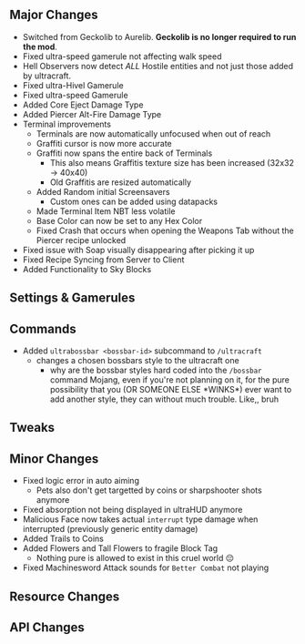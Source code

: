 ## Major Changes
- Switched from Geckolib to Aurelib. **Geckolib is no longer required to run the mod**.
- Fixed ultra-speed gamerule not affecting walk speed
- Hell Observers now detect *ALL* Hostile entities and not just those added by ultracraft.
- Fixed ultra-Hivel Gamerule
- Fixed ultra-speed Gamerule
- Added Core Eject Damage Type
- Added Piercer Alt-Fire Damage Type
- Terminal improvements
  - Terminals are now automatically unfocused when out of reach
  - Graffiti cursor is now more accurate
  - Graffiti now spans the entire back of Terminals
    - This also means Graffitis texture size has been increased (32x32 -> 40x40)
    - Old Graffitis are resized automatically
  - Added Random initial Screensavers
    - Custom ones can be added using datapacks
  - Made Terminal Item NBT less volatile
  - Base Color can now be set to any Hex Color
  - Fixed Crash that occurs when opening the Weapons Tab without the Piercer recipe unlocked
- Fixed issue with Soap visually disappearing after picking it up
- Fixed Recipe Syncing from Server to Client
- Added Functionality to Sky Blocks
## Settings & Gamerules
## Commands
- Added `ultrabossbar <bossbar-id>` subcommand to `/ultracraft`
  - changes a chosen bossbars style to the ultracraft one
    - why are the bossbar styles hard coded into the `/bossbar` command Mojang, even if you're not planning on it, for the pure possibility that you (OR SOMEONE ELSE \*WINKS\*) ever want to add another style, they can without much trouble. Like,, bruh
## Tweaks
## Minor Changes
- Fixed logic error in auto aiming
  - Pets also don't get targetted by coins or sharpshooter shots anymore
- Fixed absorption not being displayed in ultraHUD anymore
- Malicious Face now takes actual `interrupt` type damage when interrupted (previously generic entity damage)
- Added Trails to Coins
- Added Flowers and Tall Flowers to fragile Block Tag
  - Nothing pure is allowed to exist in this cruel world :pensive:
- Fixed Machinesword Attack sounds for `Better Combat` not playing
## Resource Changes
## API Changes
